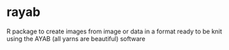# rayab

R package to create images from image or data in a format ready to be knit using the AYAB (all yarns are beautiful) software
